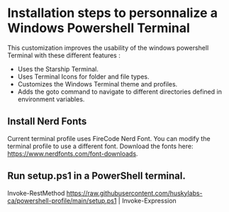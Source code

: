 # Installation steps to personnalize a Windows Powershell Terminal
This customization improves the usability of the windows powershell Terminal with these different features :
- Uses the Starship Terminal.
- Uses Terminal Icons for folder and file types.
- Customizes the Windows Terminal theme and profiles.
- Adds the goto command to navigate to different directories defined in environment variables.

## Install Nerd Fonts
Current terminal profile uses FireCode Nerd Font. You can modify the terminal profile to use a different font. Download the fonts here: https://www.nerdfonts.com/font-downloads.

## Run setup.ps1 in a PowerShell terminal.
Invoke-RestMethod https://raw.githubusercontent.com/huskylabs-ca/powershell-profile/main/setup.ps1 | Invoke-Expression
